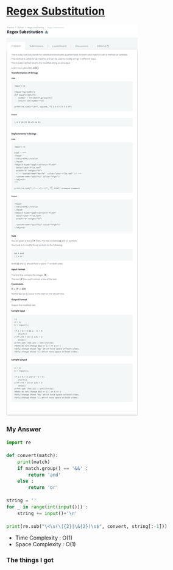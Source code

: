 # [Regex Substitution](https://www.hackerrank.com/challenges/re-sub-regex-substitution/problem)

![image](Problem.png)



### My Answer

```python
import re

def convert(match):
    print(match)
    if match.group() == '&&' : 
        return 'and'
    else : 
        return 'or'

string = ''
for _ in range(int(input())) : 
    string += input()+'\n'

print(re.sub("\<\s(\|{2}|\&{2})\s$", convert, string[:-1]))
```

* Time Complexity : O(1)
* Space Complexity : O(1)



### The things I got
